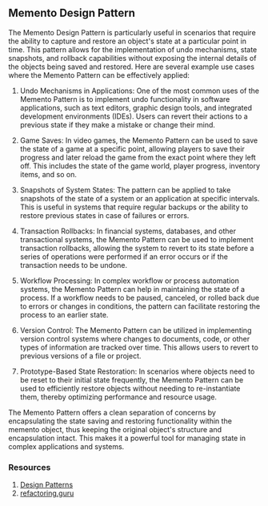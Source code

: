 ## Memento Design Pattern

The Memento Design Pattern is particularly useful in scenarios that require the ability to capture and restore an object's state at a particular point in time. This pattern allows for the implementation of undo mechanisms, state snapshots, and rollback capabilities without exposing the internal details of the objects being saved and restored. Here are several example use cases where the Memento Pattern can be effectively applied:

1. Undo Mechanisms in Applications: One of the most common uses of the Memento Pattern is to implement undo functionality in software applications, such as text editors, graphic design tools, and integrated development environments (IDEs). Users can revert their actions to a previous state if they make a mistake or change their mind.

2. Game Saves: In video games, the Memento Pattern can be used to save the state of a game at a specific point, allowing players to save their progress and later reload the game from the exact point where they left off. This includes the state of the game world, player progress, inventory items, and so on.

3. Snapshots of System States: The pattern can be applied to take snapshots of the state of a system or an application at specific intervals. This is useful in systems that require regular backups or the ability to restore previous states in case of failures or errors.

4. Transaction Rollbacks: In financial systems, databases, and other transactional systems, the Memento Pattern can be used to implement transaction rollbacks, allowing the system to revert to its state before a series of operations were performed if an error occurs or if the transaction needs to be undone.

5. Workflow Processing: In complex workflow or process automation systems, the Memento Pattern can help in maintaining the state of a process. If a workflow needs to be paused, canceled, or rolled back due to errors or changes in conditions, the pattern can facilitate restoring the process to an earlier state.

6. Version Control: The Memento Pattern can be utilized in implementing version control systems where changes to documents, code, or other types of information are tracked over time. This allows users to revert to previous versions of a file or project.

7. Prototype-Based State Restoration: In scenarios where objects need to be reset to their initial state frequently, the Memento Pattern can be used to efficiently restore objects without needing to re-instantiate them, thereby optimizing performance and resource usage.

The Memento Pattern offers a clean separation of concerns by encapsulating the state saving and restoring functionality within the memento object, thus keeping the original object's structure and encapsulation intact. This makes it a powerful tool for managing state in complex applications and systems.

### Resources
1. [Design Patterns](https://www.amazon.com/Design-Patterns-Elements-Reusable-Object-Oriented/dp/0201633612)
2. [refactoring.guru](https://refactoring.guru/design-patterns/memento)
